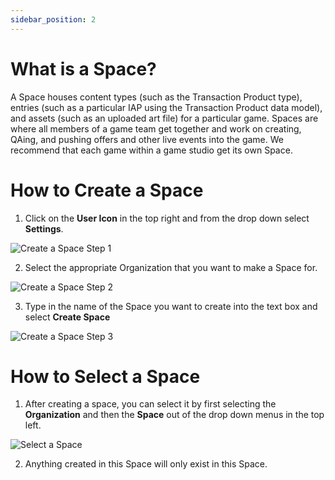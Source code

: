 ```yaml
---
sidebar_position: 2
---
```


# What is a Space?

A Space houses content types (such as the Transaction Product type), entries (such as a particular IAP using the Transaction Product data model), and assets (such as an uploaded art file) for a particular game. Spaces are where all members of a game team get together and work on creating, QAing, and pushing offers and other live events into the game. We recommend that each game within a game studio get its own Space. 

# How to Create a Space

1. Click on the **User Icon** in the top right and from the drop down select **Settings**.

![Create a Space Step 1](/img/organization-1.png)

2. Select the appropriate Organization that you want to make a Space for.

![Create a Space Step 2](/img/space-2.png)

3. Type in the name of the Space you want to create into the text box and select **Create Space**

![Create a Space Step 3](/img/space-3.png)

# How to Select a Space

1. After creating a space, you can select it by first selecting the **Organization** and then the **Space** out of the drop down menus in the top left.

![Select a Space](/img/space-4.png)

2. Anything created in this Space will only exist in this Space.
